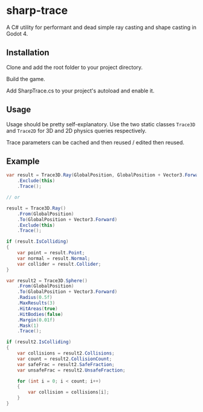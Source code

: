 # sharp-trace
A C# utility for performant and dead simple ray casting and shape casting in Godot 4.

## Installation
Clone and add the root folder to your project directory.

Build the game.

Add SharpTrace.cs to your project's autoload and enable it.

## Usage
Usage should be pretty self-explanatory. Use the two static classes ```Trace3D``` and ```Trace2D``` for 3D and 2D physics queries respectively.

Trace parameters can be cached and then reused / edited then reused.


## Example
```cs
var result = Trace3D.Ray(GlobalPosition, GlobalPosition + Vector3.Forward)
    .Exclude(this)
    .Trace();

// or

result = Trace3D.Ray()
    .From(GlobalPosition)
    .To(GlobalPosition + Vector3.Forward)
    .Exclude(this)
    .Trace();

if (result.IsColliding)
{
    var point = result.Point;
    var normal = result.Normal;
    var collider = result.Collider;
}

var result2 = Trace3D.Sphere()
    .From(GlobalPosition)
    .To(GlobalPosition + Vector3.Forward)
    .Radius(0.5f)
    .MaxResults(3)
    .HitAreas(true)
    .HitBodies(false)
    .Margin(0.01f)
    .Mask(1)
    .Trace();

if (result2.IsColliding)
{
    var collisions = result2.Collisions;
    var count = result2.CollisionCount;
    var safeFrac = result2.SafeFraction;
    var unsafeFrac = result2.UnsafeFraction;

    for (int i = 0; i < count; i++)
    {
        var collision = collisions[i];
    }
}
```
